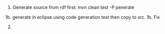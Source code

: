 1. Generate source from rdf first:
    mvn clean test -P penerate

1b. generate in eclipse using code generation test then copy to src.
1b. Fix 

2. 
